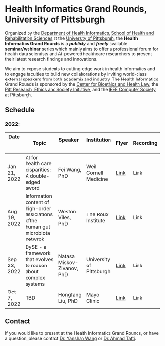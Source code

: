 # Health Informatics Grand Rounds, University of Pittsburgh

Organized by the [Department of Health Informatics](https://www.shrs.pitt.edu/hi), [School of Health and Rehabilitation Sciences](https://www.shrs.pitt.edu/) at the [University of Pittsburgh](https://www.pitt.edu/), the <strong>Health Informatics Grand Rounds</strong> is a <em><strong>publicly</em></strong> and <em><strong>freely</em></strong> available <strong>seminar/webinar</strong> series which mainly aims to offer a professional forum for health data scientists and AI-powered healthcare researchers to present their latest research findings and innovations.

We aim to expose students to cutting-edge work in health informatics and to engage faculties to build new collaborations by inviting world-class external speakers from both academia and industry. The Health Informatics Grand Rounds is sponsored by the [Center for Bioethics and Health Law](https://bioethics.pitt.edu/), the [Pitt Research, Ethics and Society Initiative](https://www.research.pitt.edu/about/research-ethics-and-society-initiative), and the [IEEE Computer Society](https://www.computer.org/) at Pittsburgh.


## Schedule
### 2022:

| Date &nbsp; &nbsp; &nbsp; &nbsp; &nbsp;&nbsp; &nbsp; | Topic | Speaker &nbsp; &nbsp; &nbsp;&nbsp; &nbsp;| Institution &nbsp; &nbsp; &nbsp;&nbsp; &nbsp;&nbsp; &nbsp; | Flyer | Recording |
| ------------- | ------------- | ------------- | ------------- | ------------- |------------- |
| Jan 21, 2022  | AI for health care disparities: A double-edged sword  | Fei Wang, PhD  | Weil Cornell Medicine  | [Link](https://github.com/pitthi/grand-rounds/blob/gh-pages/flyers/HI_GrandRounds_Jan2022.png)| Link |
| Aug 19, 2022  | Information content of high-order assiciations ofthe human gut microbiota netwrok  | Weston Viles, PhD  | The Roux Institute  | [Link](https://github.com/pitthi/grand-rounds/blob/gh-pages/flyers/HI_GrandRounds_Aug2022.png)| Link |
| Sep 23, 2022  | DySE - a framework that evolves to reason about complex systems  | Natasa Miskov-Zivanov, PhD  | University of Pittsburgh  | [Link](https://github.com/pitthi/grand-rounds/blob/gh-pages/flyers/HI_GrandRounds_Sep2022.png)| Link |
| Oct 7, 2022  | TBD  | Hongfang Liu, PhD  | Mayo Clinic  | [Link]()| Link |



## Contact
If you would like to present at the Health Informatics Grand Rounds, or have a question, please contact [Dr. Yanshan Wang](https://sites.pitt.edu/~yaw89/) or [Dr. Ahmad Tafti](https://aptafti.github.io/).


